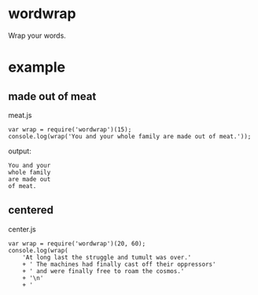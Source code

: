 wordwrap
========

Wrap your words.

example
=======

made out of meat
----------------

meat.js

    var wrap = require('wordwrap')(15);
    console.log(wrap('You and your whole family are made out of meat.'));

output:

    You and your
    whole family
    are made out
    of meat.

centered
--------

center.js

    var wrap = require('wordwrap')(20, 60);
    console.log(wrap(
        'At long last the struggle and tumult was over.'
        + ' The machines had finally cast off their oppressors'
        + ' and were finally free to roam the cosmos.'
        + '\n'
        + '